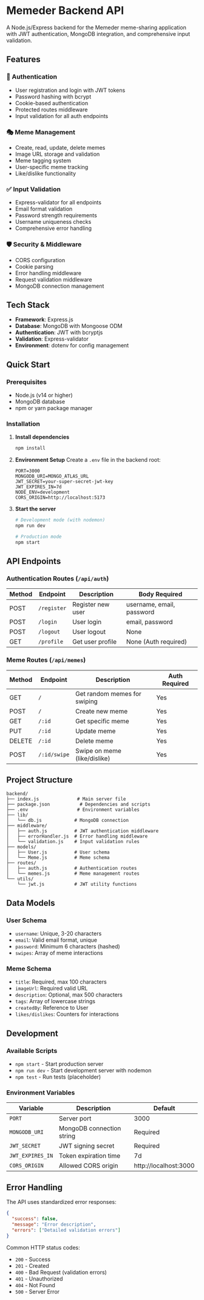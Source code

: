 # Memeder Backend API

A Node.js/Express backend for the Memeder meme-sharing application with JWT authentication, MongoDB integration, and comprehensive input validation.

## Features

### 🔐 Authentication
- User registration and login with JWT tokens
- Password hashing with bcrypt
- Cookie-based authentication
- Protected routes middleware
- Input validation for all auth endpoints

### 🎭 Meme Management
- Create, read, update, delete memes
- Image URL storage and validation
- Meme tagging system
- User-specific meme tracking
- Like/dislike functionality

### ✅ Input Validation
- Express-validator for all endpoints
- Email format validation
- Password strength requirements
- Username uniqueness checks
- Comprehensive error handling

### 🛡️ Security & Middleware
- CORS configuration
- Cookie parsing
- Error handling middleware
- Request validation middleware
- MongoDB connection management

## Tech Stack

- **Framework**: Express.js
- **Database**: MongoDB with Mongoose ODM
- **Authentication**: JWT with bcryptjs
- **Validation**: Express-validator
- **Environment**: dotenv for config management

## Quick Start

### Prerequisites
- Node.js (v14 or higher)
- MongoDB database
- npm or yarn package manager

### Installation

1. **Install dependencies**
   ```bash
   npm install
   ```

2. **Environment Setup**
   Create a `.env` file in the backend root:
   ```env
   PORT=3000
   MONGODB_URI=MONGO_ATLAS_URL
   JWT_SECRET=your-super-secret-jwt-key
   JWT_EXPIRES_IN=7d
   NODE_ENV=development
   CORS_ORIGIN=http://localhost:5173
   ```

3. **Start the server**
   ```bash
   # Development mode (with nodemon)
   npm run dev
   
   # Production mode
   npm start
   ```

## API Endpoints

### Authentication Routes (`/api/auth`)

| Method | Endpoint | Description | Body Required |
|--------|----------|-------------|---------------|
| POST | `/register` | Register new user | username, email, password |
| POST | `/login` | User login | email, password |
| POST | `/logout` | User logout | None |
| GET | `/profile` | Get user profile | None (Auth required) |

### Meme Routes (`/api/memes`)

| Method | Endpoint | Description | Auth Required |
|--------|----------|-------------|---------------|
| GET | `/` | Get random memes for swiping | Yes |
| POST | `/` | Create new meme | Yes |
| GET | `/:id` | Get specific meme | Yes |
| PUT | `/:id` | Update meme | Yes |
| DELETE | `/:id` | Delete meme | Yes |
| POST | `/:id/swipe` | Swipe on meme (like/dislike) | Yes |

## Project Structure

```
backend/
├── index.js              # Main server file
├── package.json           # Dependencies and scripts
├── .env                  # Environment variables
├── lib/
│   └── db.js            # MongoDB connection
├── middleware/
│   ├── auth.js          # JWT authentication middleware
│   ├── errorHandler.js  # Error handling middleware
│   └── validation.js    # Input validation rules
├── models/
│   ├── User.js          # User schema
│   └── Meme.js          # Meme schema
├── routes/
│   ├── auth.js          # Authentication routes
│   └── memes.js         # Meme management routes
└── utils/
    └── jwt.js           # JWT utility functions
```

## Data Models

### User Schema
- `username`: Unique, 3-20 characters
- `email`: Valid email format, unique
- `password`: Minimum 6 characters (hashed)
- `swipes`: Array of meme interactions

### Meme Schema
- `title`: Required, max 100 characters
- `imageUrl`: Required valid URL
- `description`: Optional, max 500 characters
- `tags`: Array of lowercase strings
- `createdBy`: Reference to User
- `likes/dislikes`: Counters for interactions

## Development

### Available Scripts
- `npm start` - Start production server
- `npm run dev` - Start development server with nodemon
- `npm test` - Run tests (placeholder)

### Environment Variables
| Variable | Description | Default |
|----------|-------------|---------|
| `PORT` | Server port | 3000 |
| `MONGODB_URI` | MongoDB connection string | Required |
| `JWT_SECRET` | JWT signing secret | Required |
| `JWT_EXPIRES_IN` | Token expiration time | 7d |
| `CORS_ORIGIN` | Allowed CORS origin | http://localhost:3000 |

## Error Handling

The API uses standardized error responses:
```json
{
  "success": false,
  "message": "Error description",
  "errors": ["Detailed validation errors"]
}
```

Common HTTP status codes:
- `200` - Success
- `201` - Created
- `400` - Bad Request (validation errors)
- `401` - Unauthorized
- `404` - Not Found
- `500` - Server Error